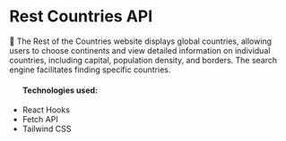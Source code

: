# Rest Countries API
	The Rest of the Countries website displays global countries, allowing users to choose continents and view detailed information on individual countries, including capital, population density, and borders. The search engine facilitates finding specific countries.
<ul>
  <h4>Technologies used:</h4>
  <li>React Hooks</li>
  <li>Fetch API</li>
  <li>Tailwind CSS</li>
</ul>



